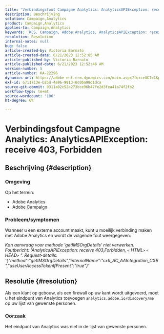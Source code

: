 ```yaml
---
title: 'Verbindingsfout Campagne Analytics: AnalyticsAPIException: receive 403, Forbidden'
description: Beschrijving
solution: Campaign,Analytics
product: Campaign,Analytics
applies-to: Campaign,Analytics
keywords: 'KCS, Campaign, Adobe Analytics, AnalyticsAPIException: receive 403, Forbidden, error, creating external account'
resolution: Resolution
internal-notes: null
bug: false
article-created-by: Victoria Barnato
article-created-date: 6/21/2023 12:52:05 AM
article-published-by: Victoria Barnato
article-published-date: 6/21/2023 12:52:46 AM
version-number: 5
article-number: KA-22296
dynamics-url: https://adobe-ent.crm.dynamics.com/main.aspx?forceUCI=1&pagetype=entityrecord&etn=knowledgearticle&id=4ea421d6-cd0f-ee11-8f6d-6045bd006149
exl-id: 6711713e-b25d-4e96-9813-0d0ba98d1dca
source-git-commit: 0311a02c52a273bce96b47fe2d3fea41a74f2fb2
workflow-type: tm+mt
source-wordcount: '106'
ht-degree: 6%

---
```


# Verbindingsfout Campagne Analytics: AnalyticsAPIException: receive 403, Forbidden

## Beschrijving {#description}


### <b>Omgeving</b>

Op het terrein:

- Adobe Analytics
- Adobe Campaign


### Probleem/symptomen

Wanneer u een externe account maakt, kunt u moeilijk verbinding maken met Adobe Analytics en wordt de volgende fout weergegeven:

*Kan aanvraag voor methode &#39;getIMSOrgDetails&#39; niet verwerken. Foutbericht: &#39;AnalyticsAPIException: receive 403,Forbidden, `<` HTML`>` `<` HEAD`>` &quot;. Request-details: &#39;{&quot;method&quot;:&quot;getIMSOrgDetails&quot;,&quot;internalName&quot;:&quot;cxb_AC_AAIntegration_CXB&quot;,&quot;useUserAccessTokenIfPresent&quot;:&quot;true&quot;}&#39;*


## Resolutie {#resolution}


Als een klant op gebouw, als een firewall op uw kant wordt uitgevoerd, moet u het eindpunt van Analytics toevoegen `analytics.adobe.io/discovery/me` op uw lijst van gewenste personen.

### Oorzaak

Het eindpunt van Analytics was niet in de lijst van gewenste personen.

